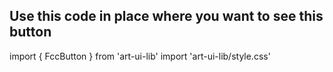 ## Use this code in place where you want to see this button
import { FccButton } from 'art-ui-lib'
import 'art-ui-lib/style.css'
